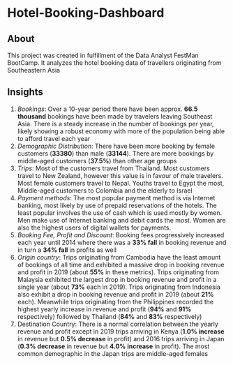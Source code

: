 # Hotel-Booking-Dashboard
## About
This project was created in fulfillment of the Data Analyst FestMan BootCamp. It analyzes the hotel booking data of travellers originating from Southeastern Asia

## Insights
1. _Bookings_: Over a 10-year period there have been approx. **66.5 thousand** bookings have been made by travelers leaving Southeast Asia. There is a steady increase in the number of bookings per year, likely showing a robust economy with more of the population being able to afford travel each year
2. _Demographic Distribution_: There have been more booking by female customers (**33380**) than male (**33144**). There are more bookings by middle-aged customers (**37.5%**) than other age groups
3. _Trips_: Most of the customers travel from Thailand. Most customers travel to New Zealand, however this value is in favour of male travelers. Most female customers travel to Nepal. Youths travel to Egypt the most, Middle-aged customers to Colombia and the elderly to Israel 
4. _Payment methods_: The most popular payment method is via Internet banking, most likely by use of prepaid reservations of the hotels. The least popular involves the use of cash which is used mostly by women. Men make use of Internet banking and debit cards the most. Women are also the highest users of digital wallets for payments. 
5. _Booking Fee, Profit and Discount_: Booking fees progressively increased each year until 2014 where there was a **33% fall** in booking revenue and in turn a **34% fall** in profits as well
6. _Origin country_: Trips originating from Cambodia have the least amount of bookings of all time and exhibited a massive drop in booking revenue and profit in 2019 (about **55%** in these metrics). Trips originating from Malaysia exhibited the largest drop in booking revenue and profit in a single year (about **73%** each in 2019). Trips originating from Indonesia also exhibit a drop in booking revenue and profit in 2019 (about **21%** each). Meanwhile trips originating from the Philippines recorded the highest yearly increase in revenue and profit (**94%** and **91%** respectively) followed by Thailand (**84%** and **83%** respectively)
7. Destination Country: There is a normal correlation between the yearly revenue and profit except in 2019 trips arriving in Kenya (**1.0% increase** in revenue but **0.5% decrease** in profit) and 2016 trips arriving in Japan (**0.3% decrease** in revenue but **4.0% increase** in profit). The most common demographic in the Japan trips are middle-aged females
